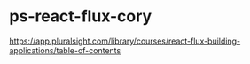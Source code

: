 # ps-react-flux-cory
https://app.pluralsight.com/library/courses/react-flux-building-applications/table-of-contents
